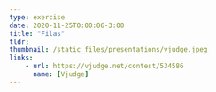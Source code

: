 ```yaml
---
type: exercise
date: 2020-11-25T0:00:06-3:00
title: "Filas"
tldr: 
thumbnail: /static_files/presentations/vjudge.jpeg
links: 
    - url: https://vjudge.net/contest/534586
      name: [Vjudge]
---
```


